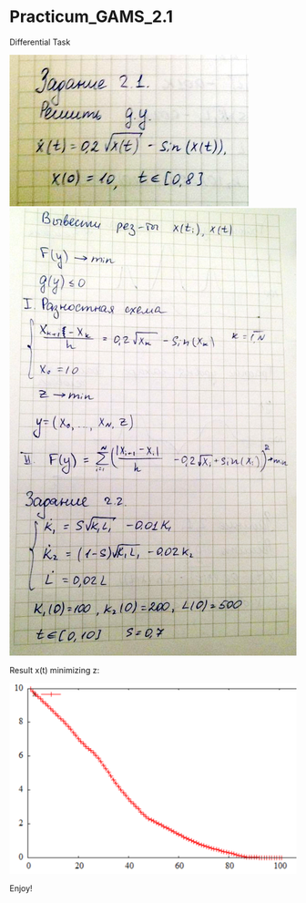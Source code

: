 Practicum_GAMS_2.1
==================

Differential Task

![Photo with russian version of task_1](task_2_1.jpg?raw=true)
![Photo with russian version of task_2](task_2_2.jpg?raw=true)

Result x(t) minimizing z:

![x(t) result for task2_1](x_t_task_2_1.png?raw=true)

Enjoy!
